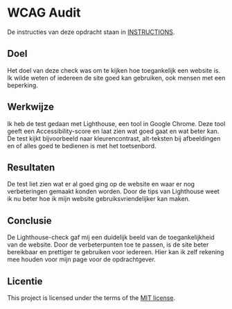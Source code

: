 # WCAG Audit 
De instructies van deze opdracht staan in [INSTRUCTIONS](https://github.com/fdnd-task/wcag-audit/blob/main/docs/INSTRUCTIONS.md).


## Doel

Het doel van deze check was om te kijken hoe toegankelijk een website is.
Ik wilde weten of iedereen de site goed kan gebruiken, ook mensen met een beperking.

 ## Werkwijze

Ik heb de test gedaan met Lighthouse, een tool in Google Chrome.
Deze tool geeft een Accessibility-score en laat zien wat goed gaat en wat beter kan.
De test kijkt bijvoorbeeld naar kleurencontrast, alt-teksten bij afbeeldingen en of alles goed te bedienen is met het toetsenbord.

## Resultaten

De test liet zien wat er al goed ging op de website en waar er nog verbeteringen gemaakt konden worden.
Door de tips van Lighthouse weet ik nu beter hoe ik mijn website gebruiksvriendelijker kan maken.

## Conclusie

De Lighthouse-check gaf mij een duidelijk beeld van de toegankelijkheid van de website.
Door de verbeterpunten toe te passen, is de site beter bereikbaar en prettiger te gebruiken voor iedereen.
Hier kan ik zelf rekening mee houden voor mijn page voor de opdrachtgever.


## Licentie

This project is licensed under the terms of the [MIT license](./LICENSE).
